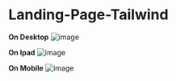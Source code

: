 ﻿# Landing-Page-Tailwind


**On Desktop**
![image](https://user-images.githubusercontent.com/87380930/223420200-4c6d514e-9cdd-42d5-8974-ac04f9e42f3b.png)


**On Ipad**
![image](https://user-images.githubusercontent.com/87380930/223420419-4ea2865b-6cc9-4f0a-bc22-e085d23e18a4.png)


**On Mobile**
![image](https://user-images.githubusercontent.com/87380930/223420626-673f3beb-68d2-4291-b391-90e7d49d96a3.png)
